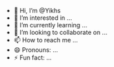 - 👋 Hi, I’m @Yikhs
- 👀 I’m interested in ...
- 🌱 I’m currently learning ...
- 💞️ I’m looking to collaborate on ...
- 📫 How to reach me ...
- 😄 Pronouns: ...
- ⚡ Fun fact: ...

<!---
Yikhs/Yikhs is a ✨ special ✨ repository because its `README.md` (this file) appears on your GitHub profile.
You can click the Preview link to take a look at your changes.
--->

